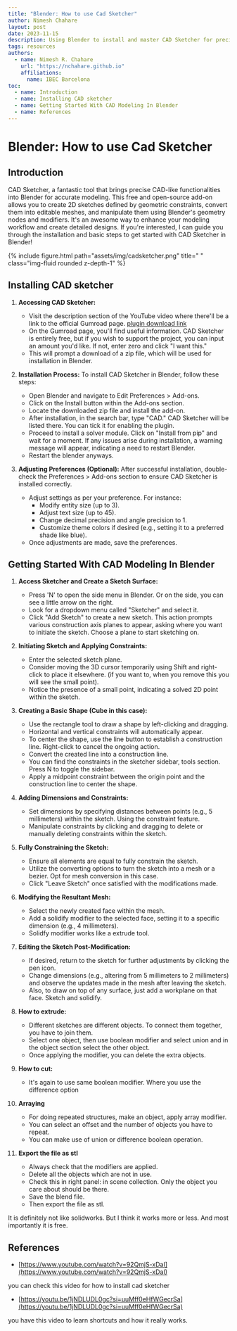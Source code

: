 ```yaml
---
title: "Blender: How to use Cad Sketcher"
author: Nimesh Chahare
layout: post
date: 2023-11-15
description: Using Blender to install and master CAD Sketcher for precise 2D modeling and editable mesh creation.
tags: resources
authors:
  - name: Nimesh R. Chahare
    url: "https://nchahare.github.io"
    affiliations:
      name: IBEC Barcelona
toc:
  - name: Introduction
  - name: Installing CAD sketcher
  - name: Getting Started With CAD Modeling In Blender
  - name: References
---
```


# Blender: How to use Cad Sketcher

## Introduction

CAD Sketcher, a fantastic tool that brings precise CAD-like functionalities into Blender for accurate modeling. This free and open-source add-on allows you to create 2D sketches defined by geometric constraints, convert them into editable meshes, and manipulate them using Blender's geometry nodes and modifiers. It's an awesome way to enhance your modeling workflow and create detailed designs. If you're interested, I can guide you through the installation and basic steps to get started with CAD Sketcher in Blender!


<div class="row justify-content-sm-center">
{% include figure.html path="assets/img/cadsketcher.png" title=" " class="img-fluid rounded z-depth-1" %}
</div>

## Installing CAD sketcher

1. **Accessing CAD Sketcher:**    
    - Visit the description section of the YouTube video where there'll be a link to the official Gumroad page. [plugin download link](https://makertales.gumroad.com/l/CADsketcher)
    - On the Gumroad page, you'll find useful information. CAD Sketcher is entirely free, but if you wish to support the project, you can input an amount you'd like. If not, enter zero and click "I want this."
    - This will prompt a download of a zip file, which will be used for installation in Blender.

2. **Installation Process:**
     To install CAD Sketcher in Blender, follow these steps:
	- Open Blender and navigate to Edit Preferences > Add-ons.
	- Click on the Install button within the Add-ons section.
	- Locate the downloaded zip file and install the add-on.
	- After installation, in the search bar, type "CAD." CAD Sketcher will be listed there. You can tick it for enabling the plugin.
	- Proceed to install a solver module. Click on "Install from pip" and wait for a moment. If any issues arise during installation, a warning message will appear, indicating a need to restart Blender.
	- Restart the blender anyways.

3. **Adjusting Preferences (Optional):**
    After successful installation, double-check the Preferences > Add-ons section to ensure CAD Sketcher is installed correctly.
    - Adjust settings as per your preference. For instance:
        - Modify entity size (up to 3).
        - Adjust text size (up to 45).
        - Change decimal precision and angle precision to 1.
        - Customize theme colors if desired (e.g., setting it to a preferred shade like blue).
    - Once adjustments are made, save the preferences.


## Getting Started With CAD Modeling In Blender

1. **Access Sketcher and Create a Sketch Surface:**
   - Press 'N' to open the side menu in Blender. Or on the side, you can see a little arrow on the right.
   - Look for a dropdown menu called "Sketcher" and select it.
   - Click "Add Sketch" to create a new sketch. This action prompts various construction axis planes to appear, asking where you want to initiate the sketch. Choose a plane to start sketching on.

2. **Initiating Sketch and Applying Constraints:**
   - Enter the selected sketch plane.
   - Consider moving the 3D cursor temporarily using Shift and right-click to place it elsewhere. (if you want to, when you remove this you will see the small point).
   - Notice the presence of a small point, indicating a solved 2D point within the sketch.

3. **Creating a Basic Shape (Cube in this case):**
   - Use the rectangle tool to draw a shape by left-clicking and dragging.
   - Horizontal and vertical constraints will automatically appear.
   - To center the shape, use the line button to establish a construction line. Right-click to cancel the ongoing action.
   - Convert the created line into a construction line.
   - You can find the constraints in the sketcher sidebar, tools section. Press N to toggle the sidebar.
   - Apply a midpoint constraint between the origin point and the construction line to center the shape.

4. **Adding Dimensions and Constraints:**
   - Set dimensions by specifying distances between points (e.g., 5 millimeters) within the sketch. Using the constraint feature.
   - Manipulate constraints by clicking and dragging to delete or manually deleting constraints within the sketch.

5. **Fully Constraining the Sketch:**
   - Ensure all elements are equal to fully constrain the sketch.
   - Utilize the converting options to turn the sketch into a mesh or a bezier. Opt for mesh conversion in this case.
   - Click "Leave Sketch" once satisfied with the modifications made.

6. **Modifying the Resultant Mesh:**
   - Select the newly created face within the mesh.
   - Add a solidify modifier to the selected face, setting it to a specific dimension (e.g., 4 millimeters).
   - Solidfy modifier works like a extrude tool.

7. **Editing the Sketch Post-Modification:**
   - If desired, return to the sketch for further adjustments by clicking the pen icon.
   - Change dimensions (e.g., altering from 5 millimeters to 2 millimeters) and observe the updates made in the mesh after leaving the sketch.
   - Also, to draw on top of any surface, just add a workplane on that face. Sketch and solidify.

8. **How to extrude:**
   - Different sketches are different objects. To connect them together, you have to join them.
   - Select one object, then use boolean modifier and select union and in the object section select the other object.
   - Once applying the modifier, you can delete the extra objects.

9. **How to cut:**
   -  It's again to use same boolean modifier. Where you use the difference option

10. **Arraying**
	- For doing repeated structures, make an object, apply array modifier.
	- You can select an offset and the number of objects you have to repeat.
	- You can make use of union or difference boolean operation.

11. **Export the file as stl**
	- Always check that the modifiers are applied.
	- Delete all the objects which are not in use.
	- Check this in right panel: in scene collection. Only the object you care about should be there.
	- Save the blend file. 
	- Then export the file as stl.

It is definitely not like solidworks. But I think it works more or less. And  most importantly it is free. 

## References

- [https://www.youtube.com/watch?v=92QmjS-xDaI](https://www.youtube.com/watch?v=92QmjS-xDaI) 

you can check this video for how to install cad sketcher

- [https://youtu.be/1jNDLUDL0gc?si=uuMff0eHfWGecrSa](https://youtu.be/1jNDLUDL0gc?si=uuMff0eHfWGecrSa)

you have this video to learn shortcuts and how it really works.